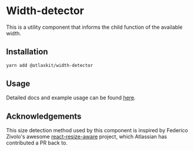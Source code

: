 # Width-detector

This is a utility component that informs the child function of the available width.

## Installation

```sh
yarn add @atlaskit/width-detector
```

## Usage

Detailed docs and example usage can be found
[here](https://atlaskit.atlassian.com/packages/core/width-detector).

## Acknowledgements

This size detection method used by this component is inspired by Federico Zivolo's awesome
[react-resize-aware][react-resize-aware-repo] project, which Atlassian has contributed a PR back to.

[react-resize-aware-repo]: https://github.com/FezVrasta/react-resize-aware

